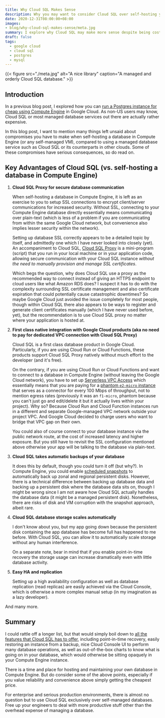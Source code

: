 ```yaml
---
title: Why Cloud SQL Makes Sense
description: Why you may want to consider Cloud SQL over self-hosting your database in Compute Engine.
date: 2020-12-31T08:00:00+08:00
images:
- blog/why-cloud-sql-makes-sense/meta.jpg
summary: I explore why Cloud SQL may make more sense despite being costlier than self-hosting your database in Compute Engine.
draft: false
tags:
  - google cloud
  - cloud sql
  - postgres
  - mysql
---
```


{{< figure src="./meta.jpg" alt="A nice library" caption="A managed and orderly Cloud SQL database." >}}

## Introduction

In a previous blog post, I explored how you can [run a Postgres instance for cheap using Compute Engine](https://joncloudgeek.com/blog/deploy-postgres-container-to-compute-engine/) in Google Cloud. As non-US users may know, Cloud SQL or most managed database services out there are actually rather expensive.

In this blog post, I want to mention many things left unsaid about compromises you have to make when self-hosting a database in Compute Engine (or any self-managed VM), compared to using a managed database service such as Cloud SQL or its counterparts in other clouds. Some of these compromises have serious consequences, so do read on.

## Key Advantages of Cloud SQL (vs. self-hosting a database in Compute Engine)

1. **Cloud SQL Proxy for secure database communication**

   When self-hosting a database in Compute Engine, it is left as an exercise to you to setup SSL connections to encrypt client/server communications for increased security. Without SSL, connecting to your Compute Engine database directly essentially means communicating over plain-text (which is less of a problem if you are communicating from within the same Google Cloud network, but convenience also implies lesser security within the network).

   Setting up database SSL correctly appears to be a detailed topic by itself, and admittedly one which I have never looked into closely (yet). An accompaniment to Cloud SQL, [Cloud SQL Proxy](https://cloud.google.com/sql/docs/mysql/sql-proxy) is a mini-program (script) that you run in your local machine or in your application code, allowing secure communication with your Cloud SQL instance _without the need to manually provision and manage SSL certificates_.

    Which begs the question, why does Cloud SQL use a proxy as the recommended way to connect instead of giving an HTTPS endpoint to cloud users like what Amazon RDS does? I suspect it has to do with the complexity surrounding SSL certificate management and also certificate expiration that could potentially cause catastrophic downtimes? So maybe Google Cloud just avoided the issue completely for most people, though within Cloud SQL there also appears to be ways to register and generate client certificates manually (which I have never used before, yet), but the recommendation is to use Cloud SQL proxy no matter where your application is hosted at.

2. **First class native integration with Google Cloud products (aka no need to pay for dedicated VPC connection with Cloud SQL Proxy)**

   Cloud SQL is a first class database product in Google Cloud. Particularly, if you are using Cloud Run or Cloud Functions, these products support Cloud SQL Proxy natively without much effort to the developer (and it's free).

   On the contrary, if you are using Cloud Run or Cloud Functions and want to connect to a database in Compute Engine (without leaving the Google Cloud network), you have to set up [Serverless VPC Access](https://cloud.google.com/vpc/docs/serverless-vpc-access) which essentially means that you are paying for a [phantom `e2-micro` instance](https://cloud.google.com/vpc/docs/configure-serverless-vpc-access#pricing) that serves as a connector for every 100 Mbps of throughput, not to mention egress rates (previously it was an `f1-micro`, phantom because you can't just go and edit/delete it but it actually lives within your project). Why so? Because Cloud Run and Cloud Function instances run in a different and separate Google-managed VPC network outside your project VPC. And Google Cloud decided to charge users who want to bridge that VPC gap on their own.

    You could also of course connect to your database instance via the public network route, at the cost of increased latency and higher exposure. But you still have to revisit the SSL configuration mentioned above otherwise your app will be talking to the database via plain-text.

3. **Cloud SQL takes automatic backups of your database**

    It does this by default, though you could turn it off (but why?). In Compute Engine, you could enable [scheduled snapshots](https://cloud.google.com/compute/docs/disks/scheduled-snapshots) to automatically back up zonal and regional persistent disks. However, there is a technical difference between backing up database data and backing up a persistent disk where the database data sits on, though I might be wrong since I am not aware how Cloud SQL actually handles the database data (it might be a managed persistent disk). Nonetheless, there are risks of disk and VM corruption with the snapshot approach, albeit rare.

4. **Cloud SQL database storage scales automatically**

    I don't know about you, but my app going down because the persistent disk containing the app database has become full has happened to me before. With Cloud SQL, you can allow it to automatically scale storage without any human interference.

    On a separate note, bear in mind that if you enable point-in-time recovery the storage usage can increase dramatically even with little database activity.

5. **Easy HA and replication**

    Setting up a high availability configuration as well as database replication (read replicas) are easily achieved via the Cloud Console, which is otherwise a more complex manual setup (in my imagination as a lazy developer).

And many more.

## Summary

I could rattle off a longer list, but that would simply boil down to [all the features that Cloud SQL has to offer](https://cloud.google.com/sql/docs/mysql/concepts), including point-in-time recovery, easily restoring an instance from a backup, nice Cloud Console UI to perform many database operations, as well as out-of-the-box charts to know what is going on in your database, which would otherwise be sitting opaquely in your Compute Engine instance.

There is a time and place for hosting and maintaining your own database in Compute Engine. But do consider some of the above points, especially if you value reliability and convenience above simply getting the cheapest price.

For enterprise and serious production environments, there is almost no question but to use Cloud SQL exclusively over self-managed databases. Free up your engineers to deal with more productive stuff other than the overhead expense of managing a database.